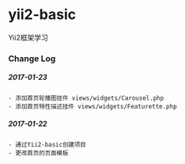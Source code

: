 # yii2-basic
Yii2框架学习



### Change Log

##### 2017-01-23
    - 添加首页轮播图挂件 views/widgets/Carousel.php
    - 添加首页特性描述挂件 views/widgets/Featurette.php
    
##### 2017-01-22
    - 通过Yii2-basic创建项目
    - 更改首页的页面模板